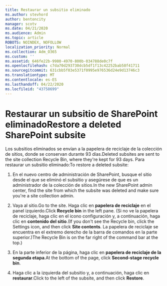 ```yaml
---
title: Restaurar un subsitio eliminado
ms.author: stevhord
author: bentoncity
manager: scotv
ms.date: 04/21/2020
ms.audience: Admin
ms.topic: article
ROBOTS: NOINDEX, NOFOLLOW
localization_priority: Normal
ms.collection: Adm_O365
ms.custom: ''
ms.assetid: 646fe22b-9980-4970-800b-034788de0c7f
ms.openlocfilehash: c7da70d293730dcb5df1f13c42252bab58f41711
ms.sourcegitcommit: 631cbb5f03e5371f0995e976536d24e9d13746c3
ms.translationtype: MT
ms.contentlocale: es-ES
ms.lasthandoff: 04/22/2020
ms.locfileid: "43758699"
---
```

# <a name="restore-a-deleted-sharepoint-subsite"></a><span data-ttu-id="ea79f-102">Restaurar un subsitio de SharePoint eliminado</span><span class="sxs-lookup"><span data-stu-id="ea79f-102">Restore a deleted SharePoint subsite</span></span>

<span data-ttu-id="ea79f-103">Los subsitios eliminados se envían a la papelera de reciclaje de la colección de sitios, donde se conservan durante 93 días.</span><span class="sxs-lookup"><span data-stu-id="ea79f-103">Deleted subsites are sent to the site collection Recycle Bin, where they're kept for 93 days.</span></span> <span data-ttu-id="ea79f-104">Para restaurar un subsitio eliminado:</span><span class="sxs-lookup"><span data-stu-id="ea79f-104">To restore a deleted subsite:</span></span>
  
1. <span data-ttu-id="ea79f-105">En el nuevo centro de administración de SharePoint, busque el sitio desde el que se eliminó el subsitio y asegúrese de que es un administrador de la colección de sitios.</span><span class="sxs-lookup"><span data-stu-id="ea79f-105">In the new SharePoint admin center, find the site from which the subsite was deleted and make sure you're a site collection admin.</span></span> 
    
2. <span data-ttu-id="ea79f-106">Vaya al sitio.</span><span class="sxs-lookup"><span data-stu-id="ea79f-106">Go to the site.</span></span> <span data-ttu-id="ea79f-107">Haga clic en **papelera de reciclaje** en el panel izquierdo.</span><span class="sxs-lookup"><span data-stu-id="ea79f-107">Click **Recycle bin** in the left pane.</span></span> <span data-ttu-id="ea79f-108">(Si no ve la papelera de reciclaje, haga clic en el icono configuración y, a continuación, haga clic en **contenido del sitio**.</span><span class="sxs-lookup"><span data-stu-id="ea79f-108">(If you don't see the Recycle bin, click the Settings icon, and then click **Site contents**.</span></span> <span data-ttu-id="ea79f-109">La papelera de reciclaje se encuentra en el extremo derecho de la barra de comandos en la parte superior.)</span><span class="sxs-lookup"><span data-stu-id="ea79f-109">The Recycle Bin is on the far right of the command bar at the top.)</span></span>
    
3. <span data-ttu-id="ea79f-110">En la parte inferior de la página, haga clic en **papelera de reciclaje de la segunda etapa**.</span><span class="sxs-lookup"><span data-stu-id="ea79f-110">At the bottom of the page, click **Second-stage recycle bin**.</span></span>
    
4. <span data-ttu-id="ea79f-111">Haga clic a la izquierda del subsitio y, a continuación, haga clic en **restaurar**.</span><span class="sxs-lookup"><span data-stu-id="ea79f-111">Click to the left of the subsite, and then click **Restore**.</span></span>
    


